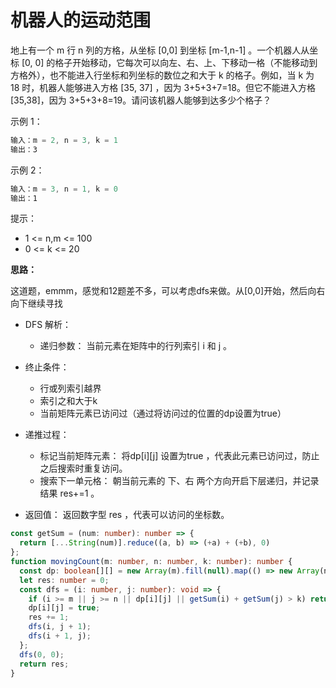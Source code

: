 # 机器人的运动范围

地上有一个 m 行 n 列的方格，从坐标 [0,0] 到坐标 [m-1,n-1] 。一个机器人从坐标 [0, 0] 的格子开始移动，它每次可以向左、右、上、下移动一格（不能移动到方格外），也不能进入行坐标和列坐标的数位之和大于 k 的格子。例如，当 k 为 18 时，机器人能够进入方格 [35, 37] ，因为 3+5+3+7=18。但它不能进入方格 [35,38]，因为 3+5+3+8=19。请问该机器人能够到达多少个格子？

示例 1：

```js
输入：m = 2, n = 3, k = 1
输出：3
```

示例 2：

```js
输入：m = 3, n = 1, k = 0
输出：1
```

提示：

- 1 <= n,m <= 100
- 0 <= k <= 20

**思路：**

这道题，emmm，感觉和12题差不多，可以考虑dfs来做。从[0,0]开始，然后向右向下继续寻找

- DFS 解析：
  - 递归参数： 当前元素在矩阵中的行列索引 i 和 j 。
- 终止条件：

  - 行或列索引越界
  - 索引之和大于k
  - 当前矩阵元素已访问过（通过将访问过的位置的dp设置为true）

- 递推过程：
  - 标记当前矩阵元素： 将dp[i][j] 设置为true ，代表此元素已访问过，防止之后搜索时重复访问。
  - 搜索下一单元格： 朝当前元素的 下、右 两个方向开启下层递归，并记录结果 res+=1 。

- 返回值： 返回数字型 res ，代表可以访问的坐标数。

```ts
const getSum = (num: number): number => {
  return [...String(num)].reduce((a, b) => (+a) + (+b), 0)
};
function movingCount(m: number, n: number, k: number): number {
  const dp: boolean[][] = new Array(m).fill(null).map(() => new Array(n).fill(false));
  let res: number = 0;
  const dfs = (i: number, j: number): void => {
    if (i >= m || j >= n || dp[i][j] || getSum(i) + getSum(j) > k) return;
    dp[i][j] = true;
    res += 1;
    dfs(i, j + 1);
    dfs(i + 1, j);
  };
  dfs(0, 0);
  return res;
}
```
